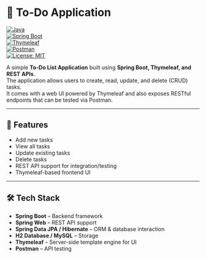 # 📝 To-Do Application  

[![Java](https://img.shields.io/badge/Java-17-orange)](https://www.oracle.com/java/)  
[![Spring Boot](https://img.shields.io/badge/Spring%20Boot-3.x-brightgreen)](https://spring.io/projects/spring-boot)  
[![Thymeleaf](https://img.shields.io/badge/Thymeleaf-3.x-blue)](https://www.thymeleaf.org/)  
[![Postman](https://img.shields.io/badge/Postman-API%20Testing-orange)](https://www.postman.com/)  
[![License: MIT](https://img.shields.io/badge/License-MIT-yellow.svg)](LICENSE)  

A simple **To-Do List Application** built using **Spring Boot, Thymeleaf, and REST APIs**.  
The application allows users to create, read, update, and delete (CRUD) tasks.  
It comes with a web UI powered by Thymeleaf and also exposes RESTful endpoints that can be tested via Postman.  

---

## 🚀 Features  

- Add new tasks  
- View all tasks  
- Update existing tasks  
- Delete tasks  
- REST API support for integration/testing  
- Thymeleaf-based frontend UI  

---

## 🛠️ Tech Stack  

- **Spring Boot** – Backend framework  
- **Spring Web** – REST API support  
- **Spring Data JPA / Hibernate** – ORM & database interaction  
- **H2 Database / MySQL** – Storage  
- **Thymeleaf** – Server-side template engine for UI  
- **Postman** – API testing 

